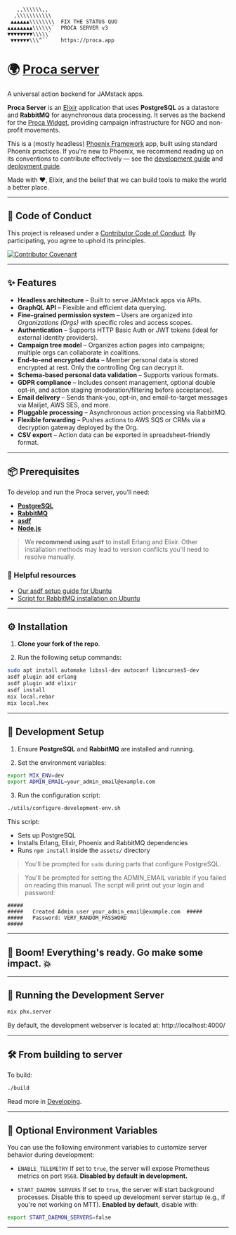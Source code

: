 ```
   ,,\\\\\\,,
  ,\\\\\\\\\\\
 ▲▲▲▲▲▲\\\\\\\\  FIX THE STATUS QUO
▲▲▲▲▲▲▲▲\\\\\\`  PROCA SERVER v3
▼▼▼▼▼▼▼▼\\\\\`
 ▼▼▼▼▼▼\\\^``    https://proca.app
```

# 🌍 [Proca server](https://docs.proca.app)

A universal action backend for JAMstack apps.

**Proca Server** is an [Elixir](https://elixir-lang.org/) application that uses **PostgreSQL** as a datastore and **RabbitMQ** for asynchronous data processing. It serves as the backend for the [Proca Widget](https://github.com/FixTheStatusQuo/proca), providing campaign infrastructure for NGO and non-profit movements.

This is a (mostly headless) [Phoenix Framework](https://www.phoenixframework.org/) app, built using standard Phoenix practices. If you're new to Phoenix, we recommend reading up on its conventions to contribute effectively — see the [development guide](https://hexdocs.pm/phoenix/up_and_running.html) and [deployment guide](https://hexdocs.pm/phoenix/deployment.html).

Made with ❤️, Elixir, and the belief that we can build tools to make the world a better place.

---

## 📢 Code of Conduct

This project is released under a [Contributor Code of Conduct](code_of_conduct.md). By participating, you agree to uphold its principles.

[![Contributor Covenant](https://img.shields.io/badge/Contributor%20Covenant-v2.0%20adopted-ff69b4.svg)](code_of_conduct.md)

---

## ✨ Features

- **Headless architecture** – Built to serve JAMstack apps via APIs.
- **GraphQL API** – Flexible and efficient data querying.
- **Fine-grained permission system** – Users are organized into _Organizations (Orgs)_ with specific roles and access scopes.
- **Authentication** – Supports HTTP Basic Auth or JWT tokens (ideal for external identity providers).
- **Campaign tree model** – Organizes action pages into campaigns; multiple orgs can collaborate in coalitions.
- **End-to-end encrypted data** – Member personal data is stored encrypted at rest. Only the controlling Org can decrypt it.
- **Schema-based personal data validation** – Supports various formats.
- **GDPR compliance** – Includes consent management, optional double opt-in, and action staging (moderation/filtering before acceptance).
- **Email delivery** – Sends thank-you, opt-in, and email-to-target messages via Mailjet, AWS SES, and more.
- **Pluggable processing** – Asynchronous action processing via RabbitMQ.
- **Flexible forwarding** – Pushes actions to AWS SQS or CRMs via a decryption gateway deployed by the Org.
- **CSV export** – Action data can be exported in spreadsheet-friendly format.

---

## 📦 Prerequisites

To develop and run the Proca server, you’ll need:

- **[PostgreSQL](https://www.postgresql.org/download/)**
- **[RabbitMQ](https://www.rabbitmq.com/download.html)**
- **[asdf](https://asdf-vm.com/guide/getting-started.html)**
- **[Node.js](https://nodejs.org/)**

> We **recommend using `asdf`** to install Erlang and Elixir. Other installation methods may lead to version conflicts you'll need to resolve manually.

### 🔗 Helpful resources

- [Our asdf setup guide for Ubuntu](/guides/asdf.md)
- [Script for RabbitMQ installation on Ubuntu](https://www.rabbitmq.com/docs/install-debian#apt-quick-start-cloudsmith)

---

## ⚙️ Installation

1. **Clone your fork of the repo**.

2. Run the following setup commands:

```bash
sudo apt install automake libssl-dev autoconf libncurses5-dev
asdf plugin add erlang
asdf plugin add elixir
asdf install
mix local.rebar
mix local.hex
```

---

## 🧪 Development Setup

1. Ensure **PostgreSQL** and **RabbitMQ** are installed and running.

2. Set the environment variables:

```bash
export MIX_ENV=dev
export ADMIN_EMAIL=your_admin_email@example.com
```

3. Run the configuration script:

```bash
./utils/configure-development-env.sh
```

This script:

- Sets up PostgreSQL
- Installs Erlang, Elixir, Phoenix and RabbitMQ dependencies
- Runs `npm install` inside the `assets/` directory

> You'll be prompted for `sudo` during parts that configure PostgreSQL.

> You'll be prompted for setting the ADMIN_EMAIL variable if you failed on reading this manual.
> The script will print out your login and password:

```
#####
#####   Created Admin user your_admin_email@example.com  #####
#####   Password: VERY_RANDOM_PASSWORD
#####
```

---

## 🥳 Boom! Everything's ready. Go make some impact. 💥

---

## 🚀 Running the Development Server

```bash
mix phx.server
```

By default, the development webserver is located at:
http://localhost:4000/

---

## 🛠️ From building to server

To build:

```bash
./build
```

Read more in [Developing](/guides/Developing).

---

## 🧰 Optional Environment Variables

You can use the following environment variables to customize server behavior during development:

- `ENABLE_TELEMETRY`
  If set to `true`, the server will expose Prometheus metrics on port `9568`.
  **Disabled by default in development.**

- `START_DAEMON_SERVERS`
  If set to `true`, the server will start background processes.
  Disable this to speed up development server startup (e.g., if you're not working on MTT).
  **Enabled by default**, disable with:

```bash
export START_DAEMON_SERVERS=false
```

---
